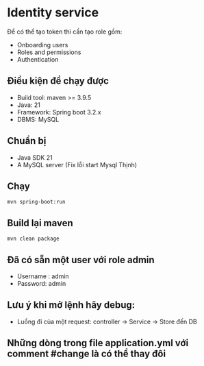 # Identity service
Để có thể tạo token thì cần tạo role gồm:

* Onboarding users
* Roles and permissions
* Authentication

## Điều kiện để chạy được
* Build tool: maven >= 3.9.5
* Java: 21
* Framework: Spring boot 3.2.x
* DBMS: MySQL

## Chuẩn bị
* Java SDK 21
* A MySQL server (Fix lỗi start Mysql Thịnh)

## Chạy
`mvn spring-boot:run`

## Build lại maven
`mvn clean package`

## Đã có sẵn một user với role admin
* Username : admin
* Password: admin

## Lưu ý khi mở lệnh hãy debug:
* Luồng đi của một request: controller -> Service -> Store đến DB

## Những dòng trong file application.yml với comment #change là có thể thay đôi
